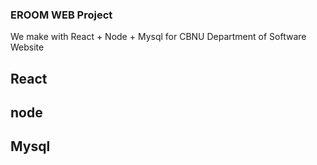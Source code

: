 ### EROOM WEB Project
We make with React + Node + Mysql for CBNU Department of Software Website

## React

## node

## Mysql
